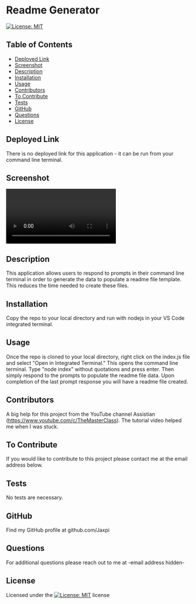 
# Readme Generator

[![License: MIT](https://img.shields.io/badge/License-MIT-yellow.svg)](https://opensource.org/licenses/MIT)

## Table of Contents
- [Deployed Link](#deployed-link)
- [Screenshot](#screenshot)
- [Description](#description)
- [Installation](#installation)
- [Usage](#usage)
- [Contributors](#contributors)
- [To Contribute](#to-contribute)
- [Tests](#tests)
- [GitHub](#github)
- [Questions](#questions)
- [License](#license)

## Deployed Link
There is no deployed link for this application - it can be run from your command line terminal.

## Screenshot
<video src="./ReadmeGeneratorScreencastify.mp4" style="width:300px; height auto;">;

## Description
This application allows users to respond to prompts in their command line terminal in order to generate the data to populate a readme file template. This reduces the time needed to create these files.

## Installation
Copy the repo to your local directory and run with nodejs in your VS Code integrated terminal.

## Usage
Once the repo is cloned to your local directory, right click on the index.js file and select "Open in Integrated Terminal." This opens the command line terminal. Type "node index" without quotations and press enter. Then simply respond to the prompts to populate the readme file data. Upon completion of the last prompt response you will have a readme file created.

## Contributors
A big help for this project from the YouTube channel Assistian (https://www.youtube.com/c/TheMasterClass). The tutorial video helped me when I was stuck.

## To Contribute
If you would like to contribute to this project please contact me at the email address below.

## Tests
No tests are necessary.

## GitHub
Find my GitHub profile at github.com/Jaxpi

## Questions
For additional questions please reach out to me at -email address hidden-

## License
Licensed under the [![License: MIT](https://img.shields.io/badge/License-MIT-yellow.svg)](https://opensource.org/licenses/MIT) license
    
    